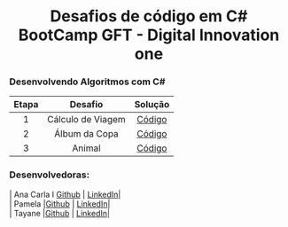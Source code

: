 
<h1 align="center">Desafios de código em C# BootCamp GFT - Digital Innovation one</h1>


<h3 align="left">Desenvolvendo Algoritmos com C#</h3>

| Etapa |                              Desafio                              |     Solução     |
|:---:|:------------------------:|:-------:|
|  1  | Cálculo de Viagem | [Código]() |
|  2  | Álbum da Copa | [Código]() |
|  3  | Animal | [Código]() |



### Desenvolvedoras: 

| Ana Carla I [Github](https://github.com/Anacarlags) | [LinkedIn](https://www.linkedin.com/in/ana-carla-gs-lta)| <br>
| Pamela |[Github]() | [LinkedIn]()|<br>
| Tayane |[Github]() | [LinkedIn]()|


